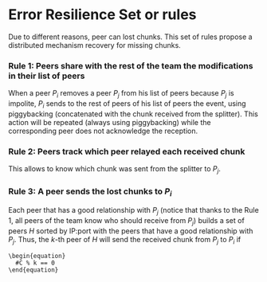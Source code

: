 Error Resilience Set or rules
=============================

Due to different reasons, peer can lost chunks. This set of rules propose a distributed mechanism recovery for missing chunks.

### Rule 1: Peers share with the rest of the team the modifications in their list of peers

When a peer $P_i$ removes a peer $P_j$ from his list of peers because $P_j$ is impolite, $P_i$ sends to the rest of peers of his list of peers the event, using piggybacking (concatenated with the chunk received from the splitter). This action will be repeated (always using piggybacking) while the corresponding peer does not acknowledge the reception.

### Rule 2: Peers track which peer relayed each received chunk

This allows to know which chunk was sent from the splitter to $P_j$.

### Rule 3: A peer sends the lost chunks to $P_i$

Each peer that has a good relationship with $P_j$ (notice that thanks to the Rule 1, all peers of the team know who should receive from $P_j$) builds a set of peers $H$ sorted by IP:port with the peers that have a good relationship with $P_j$. Thus, the $k$-th peer of $H$ will send the received chunk from $P_j$ to $P_i$ if

    \begin{equation}
      #C % k == 0
    \end{equation}


<!-- Multiple splitters transmitting the same stream can improve the
performance in contexts where the lost of chunks is quite high.-->

